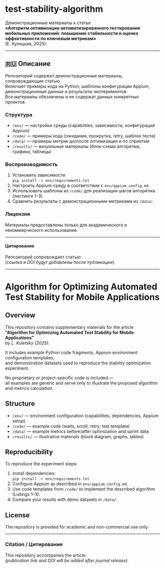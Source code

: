 # test-stability-algorithm

Демонстрационные материалы к статье  
**«Алгоритм оптимизации автоматизированного тестирования мобильных приложений: повышение стабильности и оценка эффективности по ключевым метрикам»**  
(Е. Кулецкая, 2025).

---

## 🇷🇺 Описание

Репозиторий содержит демонстрационные материалы, сопровождающие статью.  
Включает примеры кода на Python, шаблоны конфигурации Appium, демонстрационные данные и результаты экспериментов.  
Все материалы обезличены и не содержат данных конкретных проектов.

### Структура
- `/env/` — настройки среды (capabilities, зависимости, конфигурация Appium)
- `/code/` — примеры кода (ожидания, прокрутка, retry, шаблон теста)
- `/data/` — примеры метрик до/после оптимизации и по спринтам
- `/results/` — визуальные материалы (блок-схема алгоритма, графики, таблицы)

### Воспроизводимость
1. Установить зависимости:  
   `pip install -r env/requirements.txt`
2. Настроить Appium-среду в соответствии с `env/appium_config.md`.
3. Использовать шаблоны из `/code/` для реализации шагов алгоритма (листинги 1–3).
4. Сравнить результаты с демонстрационными метриками из `/data/`.

### Лицензия
Материалы предоставлены только для академического и некоммерческого использования.

---

#### Цитирование
Репозиторий сопровождает статью:  
*(ссылка и DOI будут добавлены после публикации).*

---

# Algorithm for Optimizing Automated Test Stability for Mobile Applications

## Overview

This repository contains supplementary materials for the article  
**“Algorithm for Optimizing Automated Test Stability for Mobile Applications”**  
by *L. Kuletsky (2025)*.

It includes example Python code fragments, Appium environment configuration templates,  
and demonstration datasets used to reproduce the stability optimization experiment.

No proprietary or project-specific code is included —  
all examples are generic and serve only to illustrate the proposed algorithm and metrics calculation.

## Structure
- `/env/` — environment configuration (capabilities, dependencies, Appium setup)
- `/code/` — example code (waits, scroll, retry, test template)
- `/data/` — example metrics before/after optimization and sprint data
- `/results/` — illustrative materials (block diagram, graphs, tables)

## Reproducibility
To reproduce the experiment steps:
1. Install dependencies:  
   `pip install -r env/requirements.txt`
2. Configure Appium as described in `env/appium_config.md`.
3. Use code templates from `/code/` to implement the described algorithm (Listings 1–3).
4. Compare your results with demo datasets in `/data/`.

## License
The repository is provided for academic and non-commercial use only.

---

### Citation / Цитирование
This repository accompanies the article:  
*(publication link and DOI will be added after journal release).*
